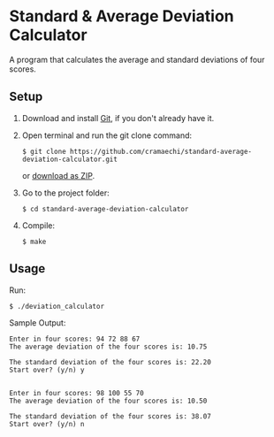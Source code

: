 # Standard & Average Deviation Calculator
A program that calculates the average and standard deviations of four scores.

## Setup
1. Download and install [Git](https://git-scm.com/downloads), if you don't already have it.

2. Open terminal and run the git clone command:

   ```
   $ git clone https://github.com/cramaechi/standard-average-deviation-calculator.git
   ```
    or [download as ZIP](https://github.com/cramaechi/standard-average-deviation-calculator/archive/master.zip).

3. Go to the project folder:

   ```
   $ cd standard-average-deviation-calculator
   ```

4. Compile:

   ```
   $ make
   ```
   
## Usage
Run:

```
$ ./deviation_calculator
```

Sample Output:
```
Enter in four scores: 94 72 88 67                                                                                                                                                                                                             
The average deviation of the four scores is: 10.75                                                                                                                                                                                            
                                                                                                                                                                                                                                              
The standard deviation of the four scores is: 22.20                                                                                                                                                                                           
Start over? (y/n) y                                                                                                                                                                                                                           
                                                                                                                                                                                                                                              
                                                                                                                                                                                                                                              
Enter in four scores: 98 100 55 70                                                                                                                                                                                                            
The average deviation of the four scores is: 10.50                                                                                                                                                                                            
                                                                                                                                                                                                                                              
The standard deviation of the four scores is: 38.07                                                                                                                                                                                           
Start over? (y/n) n  
```
